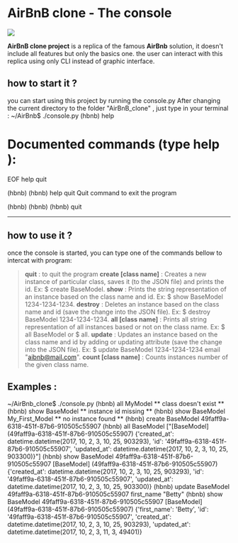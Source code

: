 # AirBnB clone - The console
![](https://s3.amazonaws.com/alx-intranet.hbtn.io/uploads/medias/2018/6/65f4a1dd9c51265f49d0.png?X-Amz-Algorithm=AWS4-HMAC-SHA256&X-Amz-Credential=AKIARDDGGGOUSBVO6H7D/20230812/us-east-1/s3/aws4_request&X-Amz-Date=20230812T131322Z&X-Amz-Expires=86400&X-Amz-SignedHeaders=host&X-Amz-Signature=951561c6d6b58917290a2a332fb7f9b4c25da1a489f02c9f19eca2031b9a03de)

**AirBnB clone project**  is a replica of the famous **AirBnb** solution, it doesn't include all features but only the basics one. the user can interact with this replica using only CLI instead of graphic interface.

## how to start it ?

you can start using this project by running the console.py
After changing the current directory to the folder "AirBnB_clone" , just type in your terminal :
~/AirBnb$ ./console.py
(hbnb) help

Documented commands (type help <topic>):
========================================
EOF  help  quit

(hbnb) 
(hbnb) help quit
Quit command to exit the program

(hbnb) 
(hbnb) 
(hbnb) quit

---------------------------------------- 

## how to use it ?

once the console is started, you can type one of the commands bellow to intercat with program:
> **quit** : to quit the program
> **create [class name]** : Creates a new instance of particular class, saves it (to the JSON file) and prints the id. Ex: $ create BaseModel.
>  **show** : Prints the string representation of an instance based on the class name and id. Ex: $ show BaseModel 1234-1234-1234.
> **destroy** : Deletes an instance based on the class name and id (save the change into the JSON file). Ex: $ destroy BaseModel 1234-1234-1234.
> **all [class name]** : Prints all string representation of all instances based or not on the class name. Ex: $ all BaseModel or $ all.
> **update** :  Updates an instance based on the class name and id by adding or updating attribute (save the change into the JSON file). Ex: $ update BaseModel 1234-1234-1234 email "aibnb@mail.com".
> **count [class name]** : Counts instances number of the given class name.
## Examples :
~/AirBnb_clone$ ./console.py
(hbnb) all MyModel
** class doesn't exist **
(hbnb) show BaseModel
** instance id missing **
(hbnb) show BaseModel My_First_Model
** no instance found **
(hbnb) create BaseModel
49faff9a-6318-451f-87b6-910505c55907
(hbnb) all BaseModel
["[BaseModel] (49faff9a-6318-451f-87b6-910505c55907) {'created_at': datetime.datetime(2017, 10, 2, 3, 10, 25, 903293), 'id': '49faff9a-6318-451f-87b6-910505c55907', 'updated_at': datetime.datetime(2017, 10, 2, 3, 10, 25, 903300)}"]
(hbnb) show BaseModel 49faff9a-6318-451f-87b6-910505c55907
[BaseModel] (49faff9a-6318-451f-87b6-910505c55907) {'created_at': datetime.datetime(2017, 10, 2, 3, 10, 25, 903293), 'id': '49faff9a-6318-451f-87b6-910505c55907', 'updated_at': datetime.datetime(2017, 10, 2, 3, 10, 25, 903300)}
(hbnb) update BaseModel 49faff9a-6318-451f-87b6-910505c55907 first_name "Betty"
(hbnb) show BaseModel 49faff9a-6318-451f-87b6-910505c55907
[BaseModel] (49faff9a-6318-451f-87b6-910505c55907) {'first_name': 'Betty', 'id': '49faff9a-6318-451f-87b6-910505c55907', 'created_at': datetime.datetime(2017, 10, 2, 3, 10, 25, 903293), 'updated_at': datetime.datetime(2017, 10, 2, 3, 11, 3, 49401)}
